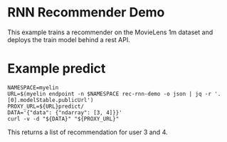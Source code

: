 # RNN Recommender Demo

This example trains a recommender on the MovieLens 1m dataset and deploys the train model behind a rest API.

# Example predict

```
NAMESPACE=myelin
URL=$(myelin endpoint -n $NAMESPACE rec-rnn-demo -o json | jq -r '.[0].modelStable.publicUrl')
PROXY_URL=${URL}predict/
DATA='{"data": {"ndarray": [3, 4]}}'
curl -v -d "${DATA}" "${PROXY_URL}"
```

This returns a list of recommendation for user 3 and 4.